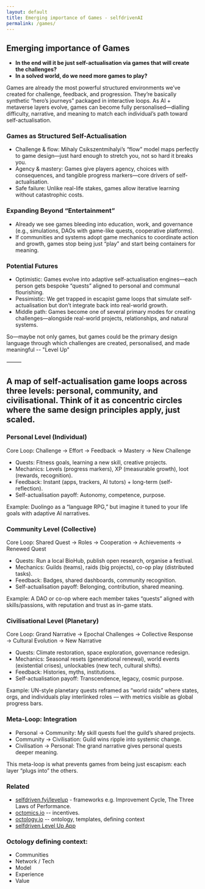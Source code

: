 ```yaml
---
layout: default
title: Emerging importance of Games - selfdrivenAI
permalink: /games/
---
```


## Emerging importance of Games

- **In the end will it be just self-actualisation via games that will create the challenges?**
- **In a solved world, do we need more games to play?**

Games are already the most powerful structured environments we’ve created for challenge, feedback, and progression. They’re basically synthetic “hero’s journeys” packaged in interactive loops. As AI + metaverse layers evolve, games can become fully personalised—dialling difficulty, narrative, and meaning to match each individual’s path toward self-actualisation.

### Games as Structured Self-Actualisation
- Challenge & flow: Mihaly Csikszentmihalyi’s “flow” model maps perfectly to game design—just hard enough to stretch you, not so hard it breaks you.
- Agency & mastery: Games give players agency, choices with consequences, and tangible progress markers—core drivers of self-actualisation.
- Safe failure: Unlike real-life stakes, games allow iterative learning without catastrophic costs.

### Expanding Beyond “Entertainment”
- Already we see games bleeding into education, work, and governance (e.g., simulations, DAOs with game-like quests, cooperative platforms).
- If communities and systems adopt game mechanics to coordinate action and growth, games stop being just “play” and start being containers for meaning.

### Potential Futures
- Optimistic: Games evolve into adaptive self-actualisation engines—each person gets bespoke “quests” aligned to personal and communal flourishing.
- Pessimistic: We get trapped in escapist game loops that simulate self-actualisation but don’t integrate back into real-world growth.
- Middle path: Games become one of several primary modes for creating challenges—alongside real-world projects, relationships, and natural systems.

So—maybe not only games, but games could be the primary design language through which challenges are created, personalised, and made meaningful -- "Level Up"

⸻

## A map of self-actualisation game loops across three levels: personal, community, and civilisational. Think of it as concentric circles where the same design principles apply, just scaled.

### Personal Level (Individual)

Core Loop: Challenge → Effort → Feedback → Mastery → New Challenge
- Quests: Fitness goals, learning a new skill, creative projects.
- Mechanics: Levels (progress markers), XP (measurable growth), loot (rewards, recognition).
- Feedback: Instant (apps, trackers, AI tutors) + long-term (self-reflection).
- Self-actualisation payoff: Autonomy, competence, purpose.

Example: Duolingo as a “language RPG,” but imagine it tuned to your life goals with adaptive AI narratives.

### Community Level (Collective)

Core Loop: Shared Quest → Roles → Cooperation → Achievements → Renewed Quest
- Quests: Run a local BioHub, publish open research, organise a festival.
- Mechanics: Guilds (teams), raids (big projects), co-op play (distributed tasks).
- Feedback: Badges, shared dashboards, community recognition.
- Self-actualisation payoff: Belonging, contribution, shared meaning.

Example: A DAO or co-op where each member takes “quests” aligned with skills/passions, with reputation and trust as in-game stats.

### Civilisational Level (Planetary)

Core Loop: Grand Narrative → Epochal Challenges → Collective Response → Cultural Evolution → New Narrative
- Quests: Climate restoration, space exploration, governance redesign.
- Mechanics: Seasonal resets (generational renewal), world events (existential crises), unlockables (new tech, cultural shifts).
- Feedback: Histories, myths, institutions.
- Self-actualisation payoff: Transcendence, legacy, cosmic purpose.

Example: UN-style planetary quests reframed as “world raids” where states, orgs, and individuals play interlinked roles — with metrics visible as global progress bars.

### Meta-Loop: Integration
- Personal → Community: My skill quests fuel the guild’s shared projects.
- Community → Civilisation: Guild wins ripple into systemic change.
- Civilisation → Personal: The grand narrative gives personal quests deeper meaning.

This meta-loop is what prevents games from being just escapism: each layer “plugs into” the others.

### Related
- [selfdriven.fyi/levelup](https://selfdriven.fyi/levelup) - frameworks e.g. Improvement Cycle, The Three Laws of Performance.
- [octomics.io](https://octomics.io) -- incentives.
- [octology.io](https://octology.io) -- ontology, templates, defining context
- [selfdriven Level Up App](https://selfdriven.app)

### Octology defining context:
- Communities 
- Network / Tech
- Model
- Experience
- Value